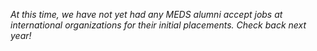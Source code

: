 *At this time, we have not yet had any MEDS alumni accept jobs at international organizations for their initial placements. Check back next year!*
